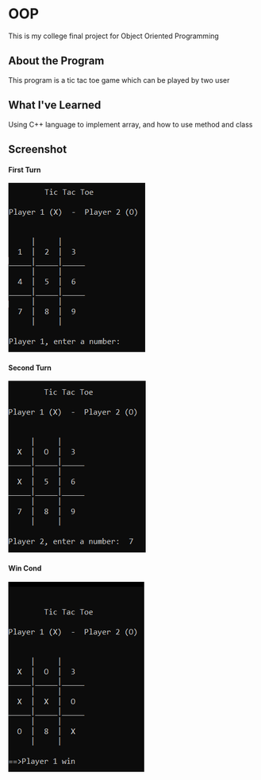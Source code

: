 # OOP
This is my college final project for Object Oriented Programming

## About the Program
This program is a tic tac toe game which can be played by two user 

## What I've Learned
Using C++ language to implement array, and how to use method and class

## Screenshot
#### First Turn
![first](./capture/First.PNG)

#### Second Turn
![second](./capture/Second.PNG)

#### Win Cond
![win](./capture/Win.PNG)
